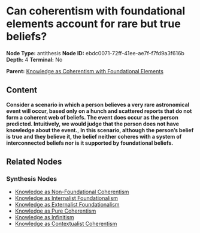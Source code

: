 # Can coherentism with foundational elements account for rare but true beliefs?

**Node Type:** antithesis
**Node ID:** ebdc0071-72ff-41ee-ae7f-f7fd9a3f616b
**Depth:** 4
**Terminal:** No

**Parent:** [Knowledge as Coherentism with Foundational Elements](knowledge-as-coherentism-with-foundational-elements-synthesis-30b691d2-1e76-4047-ba27-ac51501d50dd.md)

## Content

**Consider a scenario in which a person believes a very rare astronomical event will occur, based only on a hunch and scattered reports that do not form a coherent web of beliefs. The event does occur as the person predicted. Intuitively, we would judge that the person does not have knowledge about the event.**, **In this scenario, although the person’s belief is true and they believe it, the belief neither coheres with a system of interconnected beliefs nor is it supported by foundational beliefs.**

## Related Nodes

### Synthesis Nodes

- [Knowledge as Non-Foundational Coherentism](knowledge-as-non-foundational-coherentism-synthesis-d76b8f0e-a571-47c5-a5f6-556ae844c0f4.md)
- [Knowledge as Internalist Foundationalism](knowledge-as-internalist-foundationalism-synthesis-6707c34f-0e95-4a18-9c46-d915acf8e6a1.md)
- [Knowledge as Externalist Foundationalism](knowledge-as-externalist-foundationalism-synthesis-2fb26b08-6ed4-4b89-b74e-5490d9b88ad2.md)
- [Knowledge as Pure Coherentism](knowledge-as-pure-coherentism-synthesis-8dd37e4a-3409-42e5-998c-3661cfd967ba.md)
- [Knowledge as Infinitism](knowledge-as-infinitism-synthesis-babdafb3-ff92-4876-a692-b8c9c093e64d.md)
- [Knowledge as Contextualist Coherentism](knowledge-as-contextualist-coherentism-synthesis-390cdd09-7235-4818-8860-0a2b045c04e2.md)
